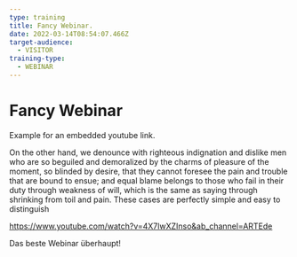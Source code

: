 ```yaml
---
type: training
title: Fancy Webinar.
date: 2022-03-14T08:54:07.466Z
target-audience:
  - VISITOR
training-type:
  - WEBINAR
---
```

# Fancy Webinar

Example for an embedded youtube link. 

On the other hand, we denounce with righteous indignation and dislike men who are so beguiled and demoralized by the charms of pleasure of the moment, so blinded by desire, that they cannot foresee the pain and trouble that are bound to ensue; and equal blame belongs to those who fail in their duty through weakness of will, which is the same as saying through shrinking from toil and pain. These cases are perfectly simple and easy to distinguish

<https://www.youtube.com/watch?v=4X7lwXZInso&ab_channel=ARTEde>

Das beste Webinar überhaupt!